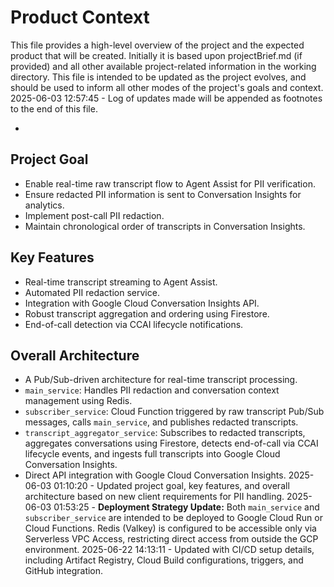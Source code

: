 # Product Context

This file provides a high-level overview of the project and the expected product that will be created. Initially it is based upon projectBrief.md (if provided) and all other available project-related information in the working directory. This file is intended to be updated as the project evolves, and should be used to inform all other modes of the project's goals and context.
2025-06-03 12:57:45 - Log of updates made will be appended as footnotes to the end of this file.

*

## Project Goal

*   Enable real-time raw transcript flow to Agent Assist for PII verification.
*   Ensure redacted PII information is sent to Conversation Insights for analytics.
*   Implement post-call PII redaction.
*   Maintain chronological order of transcripts in Conversation Insights.

## Key Features

*   Real-time transcript streaming to Agent Assist.
*   Automated PII redaction service.
*   Integration with Google Cloud Conversation Insights API.
*   Robust transcript aggregation and ordering using Firestore.
*   End-of-call detection via CCAI lifecycle notifications.

## Overall Architecture

*   A Pub/Sub-driven architecture for real-time transcript processing.
*   `main_service`: Handles PII redaction and conversation context management using Redis.
*   `subscriber_service`: Cloud Function triggered by raw transcript Pub/Sub messages, calls `main_service`, and publishes redacted transcripts.
*   `transcript_aggregator_service`: Subscribes to redacted transcripts, aggregates conversations using Firestore, detects end-of-call via CCAI lifecycle events, and ingests full transcripts into Google Cloud Conversation Insights.
*   Direct API integration with Google Cloud Conversation Insights.
2025-06-03 01:10:20 - Updated project goal, key features, and overall architecture based on new client requirements for PII handling.
2025-06-03 01:53:25 - **Deployment Strategy Update:** Both `main_service` and `subscriber_service` are intended to be deployed to Google Cloud Run or Cloud Functions. Redis (Valkey) is configured to be accessible only via Serverless VPC Access, restricting direct access from outside the GCP environment.
2025-06-22 14:13:11 - Updated with CI/CD setup details, including Artifact Registry, Cloud Build configurations, triggers, and GitHub integration.